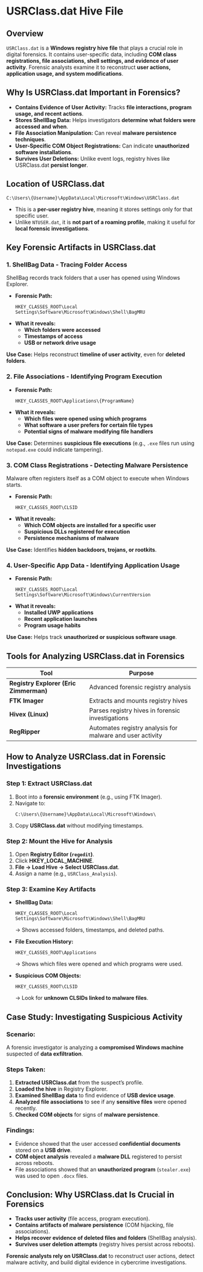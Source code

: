 # USRClass.dat Hive File

## Overview

`USRClass.dat` is a **Windows registry hive file** that plays a crucial role in digital forensics. 
It contains user-specific data, including **COM class registrations, file associations, shell settings, 
and evidence of user activity**. Forensic analysts examine it to reconstruct **user actions, 
application usage, and system modifications**.

## Why Is USRClass.dat Important in Forensics?

- **Contains Evidence of User Activity:** Tracks **file interactions, program usage, and recent actions**.
- **Stores ShellBag Data:** Helps investigators **determine what folders were accessed and when**.
- **File Association Manipulation:** Can reveal **malware persistence techniques**.
- **User-Specific COM Object Registrations:** Can indicate **unauthorized software installations**.
- **Survives User Deletions:** Unlike event logs, registry hives like USRClass.dat **persist longer**.

## Location of USRClass.dat

```
C:\Users\{Username}\AppData\Local\Microsoft\Windows\USRClass.dat
```

- This is a **per-user registry hive**, meaning it stores settings only for that specific user.
- Unlike `NTUSER.dat`, it is **not part of a roaming profile**, making it useful for **local forensic investigations**.

## Key Forensic Artifacts in USRClass.dat

### 1. ShellBag Data - Tracing Folder Access

ShellBag records track folders that a user has opened using Windows Explorer.

- **Forensic Path:**  
  ```
  HKEY_CLASSES_ROOT\Local Settings\Software\Microsoft\Windows\Shell\BagMRU
  ```
- **What it reveals:**  
  - **Which folders were accessed**
  - **Timestamps of access**
  - **USB or network drive usage**

**Use Case:** Helps reconstruct **timeline of user activity**, even for **deleted folders**.

### 2. File Associations - Identifying Program Execution

- **Forensic Path:**  
  ```
  HKEY_CLASSES_ROOT\Applications\{ProgramName}
  ```
- **What it reveals:**  
  - **Which files were opened using which programs**
  - **What software a user prefers for certain file types**
  - **Potential signs of malware modifying file handlers**

**Use Case:** Determines **suspicious file executions** (e.g., `.exe` files run using `notepad.exe` could indicate tampering).

### 3. COM Class Registrations - Detecting Malware Persistence

Malware often registers itself as a COM object to execute when Windows starts.

- **Forensic Path:**  
  ```
  HKEY_CLASSES_ROOT\CLSID
  ```
- **What it reveals:**  
  - **Which COM objects are installed for a specific user**
  - **Suspicious DLLs registered for execution**
  - **Persistence mechanisms of malware**

**Use Case:** Identifies **hidden backdoors, trojans, or rootkits**.

### 4. User-Specific App Data - Identifying Application Usage

- **Forensic Path:**  
  ```
  HKEY_CLASSES_ROOT\Local Settings\Software\Microsoft\Windows\CurrentVersion
  ```
- **What it reveals:**  
  - **Installed UWP applications**
  - **Recent application launches**
  - **Program usage habits**

**Use Case:** Helps track **unauthorized or suspicious software usage**.

## Tools for Analyzing USRClass.dat in Forensics

| Tool                                   | Purpose                                                   |
|----------------------------------------|-----------------------------------------------------------|
| **Registry Explorer (Eric Zimmerman)** | Advanced forensic registry analysis                       |
| **FTK Imager**                         | Extracts and mounts registry hives                        |
| **Hivex (Linux)**                      | Parses registry hives in forensic investigations          |
| **RegRipper**                          | Automates registry analysis for malware and user activity |

## How to Analyze USRClass.dat in Forensic Investigations

### Step 1: Extract USRClass.dat

1. Boot into a **forensic environment** (e.g., using FTK Imager).
2. Navigate to:
   ```
   C:\Users\{Username}\AppData\Local\Microsoft\Windows\
   ```
3. Copy **USRClass.dat** without modifying timestamps.

### Step 2: Mount the Hive for Analysis

1. Open **Registry Editor (`regedit`)**.
2. Click **HKEY_LOCAL_MACHINE**.
3. **File → Load Hive → Select USRClass.dat**.
4. Assign a name (e.g., `USRClass_Analysis`).

### Step 3: Examine Key Artifacts

- **ShellBag Data:**  
  ```
  HKEY_CLASSES_ROOT\Local Settings\Software\Microsoft\Windows\Shell\BagMRU
  ```  
  → Shows accessed folders, timestamps, and deleted paths.

- **File Execution History:**  
  ```
  HKEY_CLASSES_ROOT\Applications
  ```  
  → Shows which files were opened and which programs were used.

- **Suspicious COM Objects:**  
  ```
  HKEY_CLASSES_ROOT\CLSID
  ```  
  → Look for **unknown CLSIDs linked to malware files**.

## Case Study: Investigating Suspicious Activity

### Scenario:

A forensic investigator is analyzing a **compromised Windows machine** suspected of **data exfiltration**.

### Steps Taken:

1. **Extracted USRClass.dat** from the suspect’s profile.
2. **Loaded the hive** in Registry Explorer.
3. **Examined ShellBag data** to find evidence of **USB device usage**.
4. **Analyzed file associations** to see if any **sensitive files** were opened recently.
5. **Checked COM objects** for signs of **malware persistence**.

### Findings:

- Evidence showed that the user accessed **confidential documents** stored on a **USB drive**.
- **COM object analysis** revealed a **malware DLL** registered to persist across reboots.
- File associations showed that an **unauthorized program** (`stealer.exe`) was used to open `.docx` files.

## Conclusion: Why USRClass.dat Is Crucial in Forensics

- **Tracks user activity** (file access, program execution).
- **Contains artifacts of malware persistence** (COM hijacking, file associations).
- **Helps recover evidence of deleted files and folders** (ShellBag analysis).
- **Survives user deletion attempts** (registry hives persist across reboots).

**Forensic analysts rely on USRClass.dat** to reconstruct user actions, detect malware activity, and build digital evidence in cybercrime investigations.
